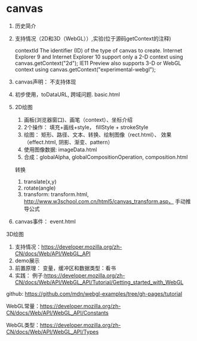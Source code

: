 # canvas

1. 历史简介

2. 支持情况（2D和3D（WebGL））,实验(位于源码getContext的注释)

    contextId The identifier (ID) of the type of canvas to create. 
    Internet Explorer 9 and Internet Explorer 10 support only a 2-D context 
    using canvas.getContext("2d"); IE11 Preview also supports 3-D or WebGL 
    context using canvas.getContext("experimental-webgl");

3. canvas声明： 不支持体现

4. 初步使用，toDataURL, 跨域问题. basic.html

5. 2D绘图
    1. 画板(浏览器窗口)、画笔（context）、坐标介绍
    2. 2个操作： 填充+画线+style， fillStyle + strokeStyle
    3. 绘图： 矩形、路径、文本、转换、绘制图像（rect.html）、
    效果（effect.html, 阴影、渐变、pattern）
    4. 使用图像数据: imageData.html
    5. 合成：globalAlpha, globalCompositionOperation, composition.html

    转换
    1. translate(x,y)
    2. rotate(angle)
    3. transform: transform.html, http://www.w3school.com.cn/html5/canvas_transform.asp， 手动推导公式

6. canvas事件： event.html

3D绘图

1. 支持情况：https://developer.mozilla.org/zh-CN/docs/Web/API/WebGL_API
2. demo展示
3. 前置原理： 变量，缓冲区和数据类型：看书
4. 实践： 例子:https://developer.mozilla.org/zh-CN/docs/Web/API/WebGL_API/Tutorial/Getting_started_with_WebGL

github: https://github.com/mdn/webgl-examples/tree/gh-pages/tutorial

WebGL常量：https://developer.mozilla.org/zh-CN/docs/Web/API/WebGL_API/Constants

WebGL类型：https://developer.mozilla.org/zh-CN/docs/Web/API/WebGL_API/Types




